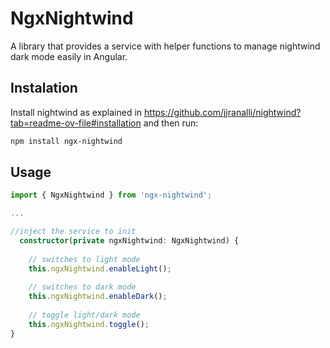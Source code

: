 # NgxNightwind

A library that provides a service with helper functions to manage nightwind dark mode easily in Angular.

## Instalation

Install nightwind as explained in https://github.com/jjranalli/nightwind?tab=readme-ov-file#installation and then run:

```sh
npm install ngx-nightwind
```

## Usage

```ts
import { NgxNightwind } from 'ngx-nightwind'; 

...

//inject the service to init
  constructor(private ngxNightwind: NgxNightwind) {
  
    // switches to light mode
    this.ngxNightwind.enableLight();
  
    // switches to dark mode
    this.ngxNightwind.enableDark();
  
    // toggle light/dark mode
    this.ngxNightwind.toggle();
}
```
